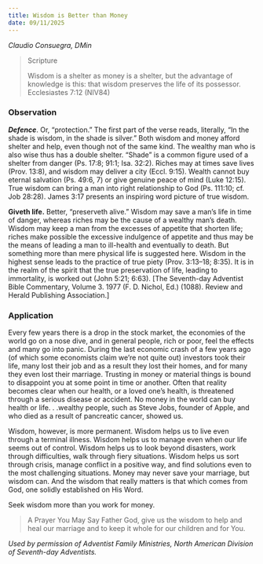 ```yaml
---
title: Wisdom is Better than Money
date: 09/11/2025
---
```


_Claudio Consuegra, DMin_

> <p>Scripture</p>
> Wisdom is a shelter as money is a shelter, but the advantage of knowledge is this: that wisdom preserves the life of its possessor. Ecclesiastes 7:12 (NIV84)

### Observation

**_Defence_**. Or, “protection.” The first part of the verse reads, literally, “In the shade is wisdom, in the shade is silver.” Both wisdom and money afford shelter and help, even though not of the same kind. The wealthy man who is also wise thus has a double shelter. “Shade” is a common figure used of a shelter from danger (Ps. 17:8; 91:1; Isa. 32:2). Riches may at times save lives (Prov. 13:8), and wisdom may deliver a city (Eccl. 9:15). Wealth cannot buy eternal salvation (Ps. 49:6, 7) or give genuine peace of mind (Luke 12:15). True wisdom can bring a man into right relationship to God (Ps. 111:10; cf. Job 28:28). James 3:17 presents an inspiring word picture of true wisdom.

**Giveth life.** Better, “preserveth alive.” Wisdom may save a man’s life in time of danger, whereas riches may be the cause of a wealthy man’s death. Wisdom may keep a man from the excesses of appetite that shorten life; riches make possible the excessive indulgence of appetite and thus may be the means of leading a man to ill-health and eventually to death. But something more than mere physical life is suggested here. Wisdom in the highest sense leads to the practice of true piety (Prov. 3:13–18; 8:35). It is in the realm of the spirit that the true preservation of life, leading to immortality, is worked out (John 5:21; 6:63). [The Seventh-day Adventist Bible Commentary, Volume 3. 1977 (F. D. Nichol, Ed.) (1088). Review and Herald Publishing Association.]

### Application

Every few years there is a drop in the stock market, the economies of the world go on a nose dive, and in general people, rich or poor, feel the effects and many go into panic. During the last economic crash of a few years ago (of which some economists claim we’re not quite out) investors took their life, many lost their job and as a result they lost their homes, and for many they even lost their marriage. Trusting in money or material things is bound to disappoint you at some point in time or another. Often that reality becomes clear when our health, or a loved one’s health, is threatened through a serious disease or accident. No money in the world can buy health or life. . .wealthy people, such as Steve Jobs, founder of Apple, and who died as a result of pancreatic cancer, showed us.

Wisdom, however, is more permanent. Wisdom helps us to live even through a terminal illness. Wisdom helps us to manage even when our life seems out of control. Wisdom helps us to look beyond disasters, work through difficulties, walk through fiery situations. Wisdom helps us sort through crisis, manage conflict in a positive way, and find solutions even to the most challenging situations. Money may never save your marriage, but wisdom can. And the wisdom that really matters is that which comes from God, one solidly established on His Word.

Seek wisdom more than you work for money.

> <callout>A Prayer You May Say</callout>
> Father God, give us the wisdom to help and heal our marriage and to keep it whole for our children and for You.

_Used by permission of Adventist Family Ministries, North American Division of Seventh-day Adventists._